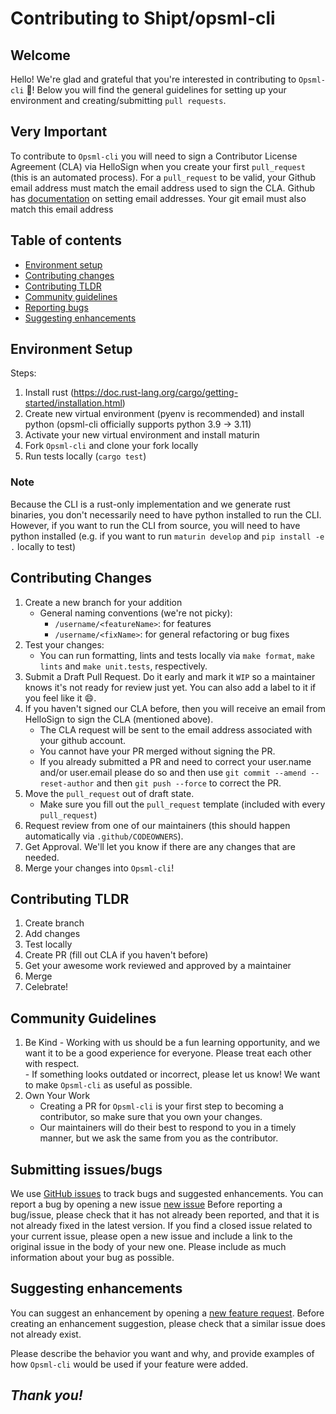 # Contributing to Shipt/opsml-cli

## Welcome
Hello! We're glad and grateful that you're interested in contributing to `Opsml-cli` :tada:! Below you will find the general guidelines for setting up your environment and creating/submitting `pull requests`.

## Very Important
To contribute to `Opsml-cli` you will need to sign a Contributor License Agreement (CLA) via HelloSign when you create your first `pull_request` (this is an automated process). For a `pull_request` to be valid, your Github email address must match the email address used to sign the CLA. Github has [documentation](https://help.github.com/articles/setting-your-commit-email-address-on-github/) on setting email addresses. Your git email must also match this email address


## Table of contents

- [Environment setup](#environment-setup)
- [Contributing changes](#contributing-changes)
- [Contributing TLDR](#contributing-tldr)
- [Community guidelines](#community-guidelines)
- [Reporting bugs](#submitting-issues/bugs)
- [Suggesting enhancements](#suggesting-enhancements)


## Environment Setup
Steps:
1. Install rust (https://doc.rust-lang.org/cargo/getting-started/installation.html)
2. Create new virtual environment (pyenv is recommended) and install python (opsml-cli officially supports python 3.9 -> 3.11)
3. Activate your new virtual environment and install maturin
4. Fork `Opsml-cli` and clone your fork locally
5. Run tests locally (`cargo test`)

### Note
Because the CLI is a rust-only implementation and we generate rust binaries, you don't necessarily need to have python installed to run the CLI. However, if you want to run the CLI from source, you will need to have python installed (e.g. if you want to run `maturin develop` and `pip install -e .` locally to test)

## Contributing Changes
1. Create a new branch for your addition
   * General naming conventions (we're not picky):
      * `/username/<featureName>`: for features
      * `/username/<fixName>`: for general refactoring or bug fixes
2. Test your changes:
   * You can run formatting, lints and tests locally via `make format`, `make lints` and `make unit.tests`, respectively.
3. Submit a Draft Pull Request. Do it early and mark it `WIP` so a maintainer knows it's not ready for review just yet. You can also add a label to it if you feel like it :smile:.
4. If you haven't signed our CLA before, then you will receive an email from HelloSign to sign the CLA (mentioned above).
    * The CLA request will be sent to the email address associated with your github account.
    * You cannot have your PR merged without signing the PR.
    * If you already submitted a PR and need to correct your user.name and/or user.email please do so and then use `git commit --amend --reset-author` and then `git push --force` to correct the PR.
5. Move the `pull_request` out of draft state.
   * Make sure you fill out the `pull_request` template (included with every `pull_request`)
6. Request review from one of our maintainers (this should happen automatically via `.github/CODEOWNERS`). 
7. Get Approval. We'll let you know if there are any changes that are needed. 
8. Merge your changes into `Opsml-cli`!

## Contributing TLDR
1. Create branch
2. Add changes
3. Test locally
4. Create PR (fill out CLA if you haven't before)
5. Get your awesome work reviewed and approved by a maintainer
6. Merge
7. Celebrate!

## Community Guidelines
  1. Be Kind
    - Working with us should be a fun learning opportunity, and we want it to be a good experience for everyone. Please treat each other with respect.  
    - If something looks outdated or incorrect, please let us know! We want to make `Opsml-cli` as useful as possible. 
  2. Own Your Work
     * Creating a PR for `Opsml-cli` is your first step to becoming a contributor, so make sure that you own your changes. 
     * Our maintainers will do their best to respond to you in a timely manner, but we ask the same from you as the contributor. 

## Submitting issues/bugs

We use [GitHub issues](https://github.com/shipt/opsml-cli/issues) to track bugs and suggested enhancements. You can report a bug by opening a new issue [new issue](https://github.com/shipt/opsml-cli/issues/new/choose) Before reporting a bug/issue, please check that it has not already been reported, and that it is not already fixed in the latest version. If you find a closed issue related to your current issue, please open a new issue and include a link to the original issue in the body of your new one. Please include as much information about your bug as possible.

## Suggesting enhancements

You can suggest an enhancement by opening a [new feature request](https://github.com/shipt/opsml-cli/issues/new?labels=enhancement&template=feature_request.yml).
Before creating an enhancement suggestion, please check that a similar issue does not already exist.

Please describe the behavior you want and why, and provide examples of how `Opsml-cli` would be used if your feature were added.

## _Thank you!_